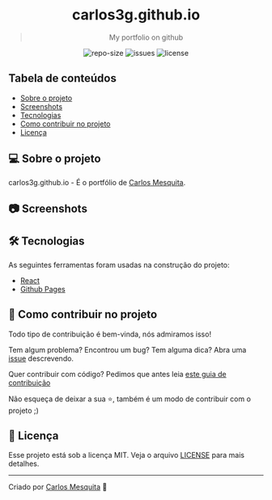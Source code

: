 <div align="center">
  <h1>
    carlos3g.github.io
  </h1>
  <blockquote>
    My portfolio on github
  </blockquote>
  <div id="badges">
    <img src="https://img.shields.io/github/repo-size/carlos3g/carlos3g.github.io?color=4000FF" alt="repo-size" />
    <img src="https://img.shields.io/github/issues-raw/carlos3g/carlos3g.github.io?color=4000FF" alt="issues" />
    <img src="https://img.shields.io/github/license/carlos3g/carlos3g.github.io?color=4000FF" alt="license" />
  </div>
</div>
    
## Tabela de conteúdos

- [Sobre o projeto](#-sobre-o-projeto)
- [Screenshots](#-screenshots)
- [Tecnologias](#-tecnologias)
- [Como contribuir no projeto](#-como-contribuir-no-projeto)
- [Licença](#-licença)

## 💻 Sobre o projeto

carlos3g.github.io - É o portfólio de [Carlos Mesquita](https://www.linkedin.com/in/carlos3g).

## 📷 Screenshots

<!--
<img src="" alt="" />
<img src="" alt="" />
-->

## 🛠 Tecnologias

As seguintes ferramentas foram usadas na construção do projeto:

- [React](https://pt-br.reactjs.org)
- [Github Pages](https://pages.github.com)

## 🤝 Como contribuir no projeto

Todo tipo de contribuição é bem-vinda, nós admiramos isso!

Tem algum problema? Encontrou um bug? Tem alguma dica? Abra uma [issue](https://github.com/carlos3g/carlos3g.github.io/issues) descrevendo.

Quer contribuir com código? Pedimos que antes leia [este guia de contribuição](https://github.com/firstcontributions/first-contributions)

Não esqueça de deixar a sua ⭐, também é um modo de contribuir com o projeto ;)

## 📝 Licença

Esse projeto está sob a licença MIT. Veja o arquivo [LICENSE](LICENSE) para mais detalhes.

---

Criado por [Carlos Mesquita](https://github.com/carlos3g) 💜
